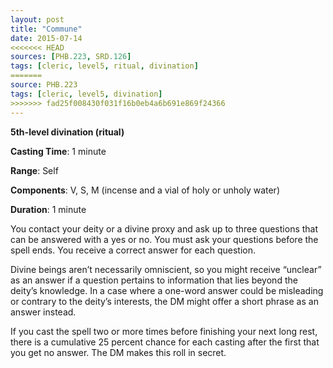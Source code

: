 ```yaml
---
layout: post
title: "Commune"
date: 2015-07-14
<<<<<<< HEAD
sources: [PHB.223, SRD.126]
tags: [cleric, level5, ritual, divination]
=======
source: PHB.223
tags: [cleric, level5, divination]
>>>>>>> fad25f008430f031f16b0eb4a6b691e869f24366
---
```


**5th-level divination (ritual)**

**Casting Time**: 1 minute

**Range**: Self

**Components**: V, S, M (incense and a vial of holy or unholy water)

**Duration**: 1 minute

You contact your deity or a divine proxy and ask up to three questions that can be answered with a yes or no. You must ask your questions before the spell ends. You receive a correct answer for each question.

Divine beings aren’t necessarily omniscient, so you might receive “unclear” as an answer if a question pertains to information that lies beyond the deity’s knowledge. In a case where a one-word answer could be misleading or contrary to the deity’s interests, the DM might offer a short phrase as an answer instead.

If you cast the spell two or more times before finishing your next long rest, there is a cumulative 25 percent chance for each casting after the first that you get no answer. The DM makes this roll in secret.
